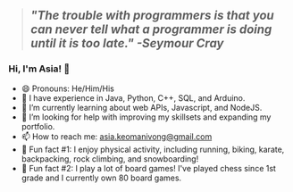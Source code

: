 >## _"The trouble with programmers is that you can never tell what a programmer is doing until it is too late." -Seymour Cray_

### Hi, I'm Asia! 👋

- 😄 Pronouns: He/Him/His
- :brain: I have experience in Java, Python, C++, SQL, and Arduino.
- 🌱 I’m currently learning about web APIs, Javascript, and NodeJS.
- 🤔 I’m looking for help with improving my skillsets and expanding my portfolio.
- 📫 How to reach me: asia.keomanivong@gmail.com
- :runner: Fun fact #1: I enjoy physical activity, including running, biking, karate, backpacking, rock climbing, and snowboarding!
- :game_die: Fun fact #2: I play a lot of board games! I've played chess since 1st grade and I currently own 80 board games.
<!--
**akeomanivong/akeomanivong** is a ✨ _special_ ✨ repository because its `README.md` (this file) appears on your GitHub profile.

Here are some ideas to get you started:

- 🔭 I’m currently working on ...
- 🌱 I’m currently learning ...
- 👯 I’m looking to collaborate on ...
- 🤔 I’m looking for help with ...
- 💬 Ask me about ...
- 📫 How to reach me: ...
- 😄 Pronouns: ...
- ⚡ Fun fact: ...
-->
